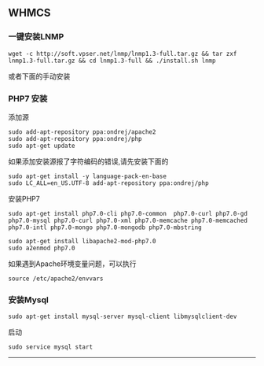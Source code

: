 ## WHMCS

### 一键安装LNMP

	wget -c http://soft.vpser.net/lnmp/lnmp1.3-full.tar.gz && tar zxf lnmp1.3-full.tar.gz && cd lnmp1.3-full && ./install.sh lnmp

或者下面的手动安装

### PHP7 安装

添加源

	sudo add-apt-repository ppa:ondrej/apache2
	sudo add-apt-repository ppa:ondrej/php
	sudo apt-get update

如果添加安装源报了字符编码的错误,请先安装下面的

	sudo apt-get install -y language-pack-en-base
	sudo LC_ALL=en_US.UTF-8 add-apt-repository ppa:ondrej/php


安装PHP7
	
	sudo apt-get install php7.0-cli php7.0-common  php7.0-curl php7.0-gd php7.0-mysql php7.0-curl php7.0-xml php7.0-memcache php7.0-memcached php7.0-intl php7.0-mongo php7.0-mongodb php7.0-mbstring

	sudo apt-get install libapache2-mod-php7.0
	sudo a2enmod php7.0

如果遇到Apache环境变量问题，可以执行
	
	source /etc/apache2/envvars
	

### 安装Mysql
 
	sudo apt-get install mysql-server mysql-client libmysqlclient-dev

启动
	
	sudo service mysql start


----------

